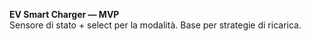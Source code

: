 **EV Smart Charger — MVP**  
Sensore di stato + select per la modalità. Base per strategie di ricarica.
